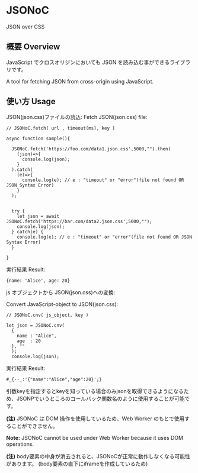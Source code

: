 # JSONoC

JSON over CSS

## 概要 Overview

JavaScript でクロスオリジンにおいても JSON を読み込む事ができるライブラリです。

A tool for fetching JSON from cross-origin using JavaScript.

## 使い方 Usage

JSON(json.css)ファイルの読込:
Fetch JSON(json.css) file:

```
// JSONoC.fetch( url , timeout(ms), key )

async function sample(){

  JSONoC.fetch('https://foo.com/data1.json.css',5000,"").then(
    (json)=>{
      console.log(json);
    }
  ).catch(
    (e)=>{
      console.log(e); // e : "timeout" or "error"(file not found OR JSON Syntax Error)
    }
  );


  try {
    let json = await JSONoC.fetch('https://bar.com/data2.json.css',5000,"");
    console.log(json);
  } catch(e) {
    console.log(e); // e : "timeout" or "error"(file not found OR JSON Syntax Error)
  }

}
```

実行結果 Result:

```
{name: 'Alice', age: 20}
```

js オブジェクトから JSON(json.css)への変換:

Convert JavaScript-object to JSON(json.css):

```
// JSONoC.cnv( js_object, key )

let json = JSONoC.cnv(
  {
    name : "Alice",
    age  : 20
  }, ""
  );
  console.log(json);
```

実行結果 Result:

```
#_{--_:'{"name":"Alice","age":20}';}
```

引数keyを指定するとkeyを知っている場合のみjsonを取得できるようになるため、JSONPでいうところのコールバック関数名のように使用することが可能です。

**(注)** JSONoC は DOM 操作を使用しているため、Web Worker のもとで使用することができません。

**Note:** JSONoC cannot be used under Web Worker because it uses DOM operations.

**(注)** body要素の中身が消去されると、JSONoCが正常に動作しなくなる可能性があります。
(body要素の直下にiframeを作成しているため)

